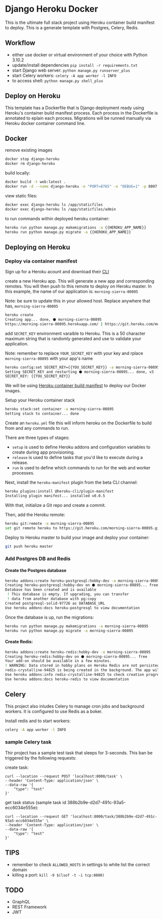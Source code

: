 # Django Heroku Docker

This is the ultimate full stack project using Heroku container build manifest to deploy. This is a generate template with Postgres, Celery, Redis.

## Workflow

- either use docker or virtual environment of your choice with Python 3.10.2
- update/install dependencies `pip install -r requirements.txt`
- start Django web server: `python manage.py runserver_plus`
- start Celery workers: `celery -A app worker -l INFO`
- to access shell: `python manage.py shell_plus`

## Deploy on Heroku

This template has a Dockerfile that is Django deployment ready using Heroku's container build manifest process. Each process in the Dockerfile is annotated to eplain each process. Migrations will be runned manually via Heroku docker container command line.

## Docker

remove existing images

```bash
docker stop django-heroku
docker rm django-heroku
```

build locally:

```bash
docker build -t web:latest .
docker run -d --name django-heroku -e "PORT=8765" -e "DEBUG=1" -p 8007:8765 web:latest
```

view static files:

```bash
docker exec django-heroku ls /app/staticfiles
docker exec django-heroku ls /app/staticfiles/admin
```

to run commands within deployed heroku container:

```bash
heroku run python manage.py makemigrations -a {{HEROKU_APP_NAME}}
heroku run python manage.py migrate -a {{HEROKU_APP_NAME}}
```

## Deploying on Heroku

### Deploy via container manifest

Sign up for a Heroku acount and download their [CLI](https://devcenter.heroku.com/articles/heroku-cli)

create a new Heroku app. This will generate a new app and corresponding remotes. You will then push to this remote to deploy on Heroku master. In this example, the name of our application is:  `morning-sierra-00895`

Note: be sure to update this in your allowed host.  Replace anywhere that has, `morning-sierra-00895`

```bash
heroku create
Creating app... done, ⬢ morning-sierra-00895
https://morning-sierra-00895.herokuapp.com/ | https://git.heroku.com/morning-sierra-00895.git
```

add `SECRET_KEY` environment varaible to Heroku. This is a 50 character maximum string that is randomly generated and use to validate your application.

Note: remember to replace `YOUR_SECRET_KEY` with your key and rplace `morning-sierra-00895` with your app's name

```bash
heroku config:set SECRET_KEY={{YOU_SECRET_KEY}} -a morning-sierra-00895
Setting SECRET_KEY and restarting ⬢ morning-sierra-00895... done, v3
SECRET_KEY: {{YOU_SECRET_KEY}}
```

We will be using [Heroku container build manifest](https://devcenter.heroku.com/articles/build-docker-images-heroku-yml) to deploy our Docker images.

Setup your Heroku container stack

```bash
heroku stack:set container -a morning-sierra-00895 
Setting stack to container... done
```

Create an `heroku.yml` file this will inform heroku on the Dockerfile to build from and any commands to run.

There are three types of stages:

- `setup` is used to define Heroku addons and configuration variables to create during app provisioning.
- `release` is used to define tasks that you'd like to execute during a release.
- `run` is used to define which commands to run for the web and worker processes.

Next, install the `heroku-manifest` plugin from the beta CLI channel:

```bash
heroku plugins:install @heroku-cli/plugin-manifest
Installing plugin manifest... installed v0.0.5
```

With that, initialize a Git repo and create a commit.

Then, add the Heroku remote:

```bash
heroku git:remote -a morning-sierra-00895
set git remote heroku to https://git.heroku.com/morning-sierra-00895.git
```

Deploy to Heroku master to build your image and deploy your container:

```bash
git push heroku master
```

### Add Postgres DB and Redis

#### Create the Postgres database

```bash
heroku addons:create heroku-postgresql:hobby-dev -a morning-sierra-00895
Creating heroku-postgresql:hobby-dev on ⬢ morning-sierra-00895... free
Database has been created and is available
 ! This database is empty. If upgrading, you can transfer
 ! data from another database with pg:copy
Created postgresql-solid-97726 as DATABASE_URL
Use heroku addons:docs heroku-postgresql to view documentation
```

Once the database is up, run the migrations:

```bash
heroku run python manage.py makemigrations -a morning-sierra-00895
heroku run python manage.py migrate -a morning-sierra-00895
```

#### Create Redis:

```bash
heroku addons:create heroku-redis:hobby-dev -a morning-sierra-00895
Creating heroku-redis:hobby-dev on ⬢ morning-sierra-00895... free
Your add-on should be available in a few minutes.
! WARNING: Data stored in hobby plans on Heroku Redis are not persisted.
redis-crystalline-94825 is being created in the background. The app will restart when complete...
Use heroku addons:info redis-crystalline-94825 to check creation progress
Use heroku addons:docs heroku-redis to view documentation
```

## Celery

This project also inludes Celery to manage cron jobs and background workers. It is configured to use Redis as a boker.

Install redis and to start workers:

```bash
celery -A app worker -l INFO
```

### sample Celery task

Thir project has a sample test task that sleeps for 3-seconds. This ban be triggered by the following requests:

create task:

```curl
curl --location --request POST 'localhost:8000/task' \
--header 'Content-Type: application/json' \
--data-raw '{
    "type": "test"
}'
```

get task status (sample task id 388b2b9e-d2d7-491c-93a5-ecc6034e555e):

```curl
curl --location --request GET 'localhost:8000/task/388b2b9e-d2d7-491c-93a5-ecc6034e555e' \
--header 'Content-Type: application/json' \
--data-raw '{
    "type": "test"
}'
```

## TIPS

- remember to check `ALLOWED_HOSTS` in settings to white list the correct domain
- killing a port: `kill -9 $(lsof -t -i tcp:8000)`

## TODO

- GraphQL
- REST Framework
- JWT
